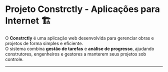 # Projeto Constrctly - Aplicações para Internet 🏗️

O **Constrctly** é uma aplicação web desenvolvida para gerenciar obras e projetos de forma simples e eficiente.  
O sistema combina **gestão de tarefas** e **análise de progresso**, ajudando construtores, engenheiros e gestores a manterem seus projetos sob controle.

---
